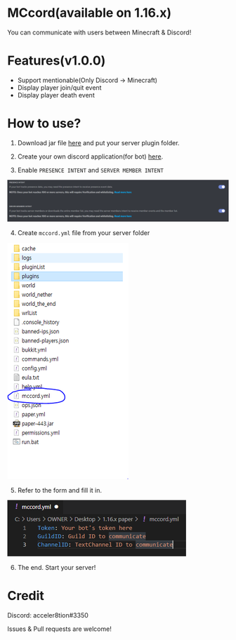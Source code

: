 # MCcord(available on 1.16.x)

You can communicate with users between Minecraft & Discord!

# Features(v1.0.0)

- Support mentionable(Only Discord -> Minecraft)
- Display player join/quit event
- Display player death event

# How to use?

1. Download jar file [here](https://github.com/acceler8tion/MCcord/releases/download/1.0.0/MCcord.jar) and put your server plugin folder.

2. Create your own discord application(for bot) [here](https://discord.com/developers/).

3. Enable `PRESENCE INTENT` and `SERVER MEMBER INTENT`

![Example](images/3.PNG)

4. Create `mccord.yml` file from your server folder

![Example](images/1.PNG)

5. Refer to the form and fill it in.

![Example](images/2.PNG)

6. The end. Start your server!

# Credit

Discord: acceler8tion#3350

Issues & Pull requests are welcome!
